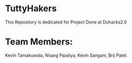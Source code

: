 # TuttyHakers

This Repository is dedicated for Project Done at Duhacks2.0

# Team Members:

Kevin Tamakuwala, Nisarg Pipaliya, Kevin Sangani, Brij Patel.
